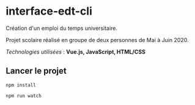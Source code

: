 # interface-edt-cli

Création d'un emploi du temps universitaire.

Projet scolaire réalisé en groupe de deux personnes de Mai à Juin 2020.

_Technologies utilisées_ : **Vue.js, JavaScript, HTML/CSS**


## Lancer le projet
```
npm install
```

```
npm run watch
```
